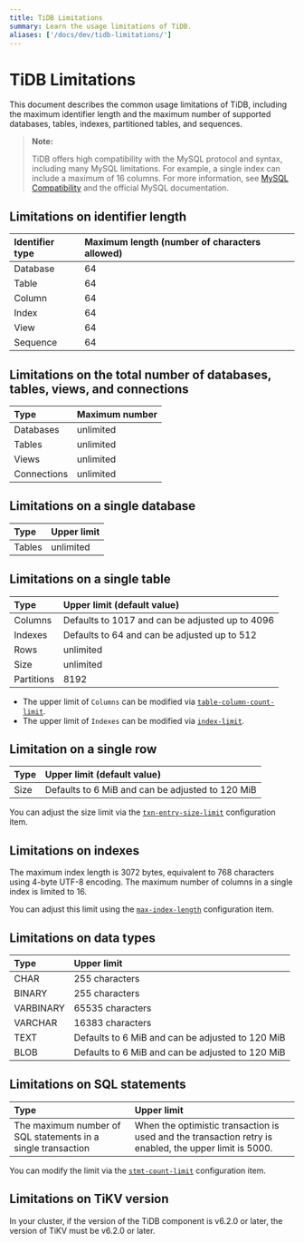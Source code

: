 ```yaml
---
title: TiDB Limitations
summary: Learn the usage limitations of TiDB.
aliases: ['/docs/dev/tidb-limitations/']
---
```


# TiDB Limitations

This document describes the common usage limitations of TiDB, including the maximum identifier length and the maximum number of supported databases, tables, indexes, partitioned tables, and sequences.

> **Note:**
>
> TiDB offers high compatibility with the MySQL protocol and syntax, including many MySQL limitations. For example, a single index can include a maximum of 16 columns. For more information, see [MySQL Compatibility](/mysql-compatibility.md) and the official MySQL documentation.

## Limitations on identifier length

| Identifier type | Maximum length (number of characters allowed) |
|:---------|:--------------|
| Database | 64 |
| Table    | 64 |
| Column   | 64 |
| Index    | 64 |
| View     | 64 |
| Sequence | 64 |

## Limitations on the total number of databases, tables, views, and connections

| Type  | Maximum number  |
|:----------|:----------|
| Databases | unlimited |
| Tables    | unlimited |
| Views     | unlimited |
| Connections| unlimited|

## Limitations on a single database

| Type       | Upper limit   |
|:----------|:----------|
| Tables    | unlimited  |

## Limitations on a single table

| Type       | Upper limit (default value)  |
|:----------|:----------|
| Columns   | Defaults to 1017 and can be adjusted up to 4096     |
| Indexes   |  Defaults to 64 and can be adjusted up to 512        |
| Rows      | unlimited |
| Size      | unlimited |
| Partitions | 8192     |

<CustomContent platform="tidb">

* The upper limit of `Columns` can be modified via [`table-column-count-limit`](/tidb-configuration-file.md#table-column-count-limit-new-in-v50).
* The upper limit of `Indexes` can be modified via [`index-limit`](/tidb-configuration-file.md#index-limit-new-in-v50).

</CustomContent>

## Limitation on a single row

| Type       | Upper limit (default value)   |
|:----------|:----------|
| Size       | Defaults to 6 MiB and can be adjusted to 120 MiB  |

<CustomContent platform="tidb">

You can adjust the size limit via the [`txn-entry-size-limit`](/tidb-configuration-file.md#txn-entry-size-limit-new-in-v4010-and-v500) configuration item.

</CustomContent>

## Limitations on indexes

The maximum index length is 3072 bytes, equivalent to 768 characters using 4-byte UTF-8 encoding. The maximum number of columns in a single index is limited to 16.

<CustomContent platform="tidb">

You can adjust this limit using the [`max-index-length`](/tidb-configuration-file.md#max-index-length) configuration item.

</CustomContent>

## Limitations on data types

| Type       | Upper limit   |
|:----------|:----------|
| CHAR       | 255 characters      |
| BINARY     | 255 characters      |
| VARBINARY  | 65535 characters    |
| VARCHAR    | 16383 characters    |
| TEXT       | Defaults to 6 MiB and can be adjusted to 120 MiB                |
| BLOB       | Defaults to 6 MiB and can be adjusted to 120 MiB               |

## Limitations on SQL statements

| Type       | Upper limit   |
|:----------|:----------|
| The maximum number of SQL statements in a single transaction |  When the optimistic transaction is used and the transaction retry is enabled, the upper limit is 5000. |

<CustomContent platform="tidb">

You can modify the limit via the [`stmt-count-limit`](/tidb-configuration-file.md#stmt-count-limit) configuration item.

</CustomContent>

## Limitations on TiKV version

In your cluster, if the version of the TiDB component is v6.2.0 or later, the version of TiKV must be v6.2.0 or later.
